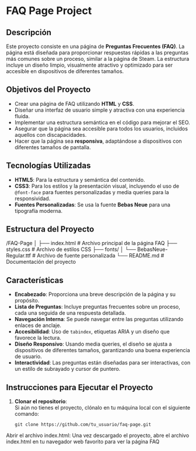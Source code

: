 # FAQ Page Project

## Descripción

Este proyecto consiste en una página de **Preguntas Frecuentes (FAQ)**. La página está diseñada para proporcionar respuestas rápidas a las preguntas más comunes sobre un proceso, similar a la página de Steam. La estructura incluye un diseño limpio, visualmente atractivo y optimizado para ser accesible en dispositivos de diferentes tamaños.

## Objetivos del Proyecto

- Crear una página de FAQ utilizando **HTML** y **CSS**.
- Diseñar una interfaz de usuario simple y atractiva con una experiencia fluida.
- Implementar una estructura semántica en el código para mejorar el SEO.
- Asegurar que la página sea accesible para todos los usuarios, incluidos aquellos con discapacidades.
- Hacer que la página sea **responsiva**, adaptándose a dispositivos con diferentes tamaños de pantalla.

## Tecnologías Utilizadas

- **HTML5**: Para la estructura y semántica del contenido.
- **CSS3**: Para los estilos y la presentación visual, incluyendo el uso de `@font-face` para fuentes personalizadas y media queries para la responsividad.
- **Fuentes Personalizadas**: Se usa la fuente **Bebas Neue** para una tipografía moderna.

## Estructura del Proyecto

/FAQ-Page │ ├── index.html # Archivo principal de la página FAQ ├── styles.css # Archivo de estilos CSS ├── fonts/ │ └── BebasNeue-Regular.ttf # Archivo de fuente personalizada └── README.md # Documentación del proyecto


## Características

- **Encabezado**: Proporciona una breve descripción de la página y su propósito.
- **Lista de Preguntas**: Incluye preguntas frecuentes sobre un proceso, cada una seguida de una respuesta detallada.
- **Navegación Interna**: Se puede navegar entre las preguntas utilizando enlaces de anclaje.
- **Accesibilidad**: Uso de `tabindex`, etiquetas ARIA y un diseño que favorece la lectura.
- **Diseño Responsivo**: Usando media queries, el diseño se ajusta a dispositivos de diferentes tamaños, garantizando una buena experiencia de usuario.
- **Interactividad**: Las preguntas están diseñadas para ser interactivas, con un estilo de subrayado y cursor de puntero.

## Instrucciones para Ejecutar el Proyecto

1. **Clonar el repositorio**:  
   Si aún no tienes el proyecto, clónalo en tu máquina local con el siguiente comando:
   ```
   git clone https://github.com/tu_usuario/faq-page.git

Abrir el archivo index.html: Una vez descargado el proyecto, abre el archivo index.html en tu navegador web favorito para ver la página FAQ
